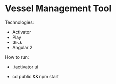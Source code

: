 # Vessel Management Tool

Technologies:
- Activator
- Play
- Slick
- Angular 2

How to run:
- ./activator ui

- cd public && npm start
